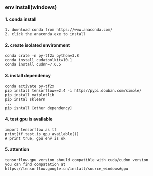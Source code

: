 

### env install(windows)

#### 1. conda install
```
1. download conda from https://www.anaconda.com/
2. click the anaconda.exe to install
```

#### 2. create isolated environment
```
conda crate -n py-tf2x python=3.8
conda install cudatoolkit=10.1
conda install cudnn=7.6.5
```

#### 3. install dependency
```
conda activate py-tf2x
pip install tensorflow==2.4 -i https//pypi.douban.com/simple/
pip install matplotlib
pip instal sklearn
...
pip isntall [other dependency]
```

#### 4. test gpu is available
```
import tensorflow as tf
print(tf.test.is_gpu_available())
# print true, gpu env is ok
```


#### 5. attention
```
tensorflow-gpu version should compatible with cuda/cudnn version
you can find compatation at https://tensorflow.google.cn/install/source_windows#gpu
```